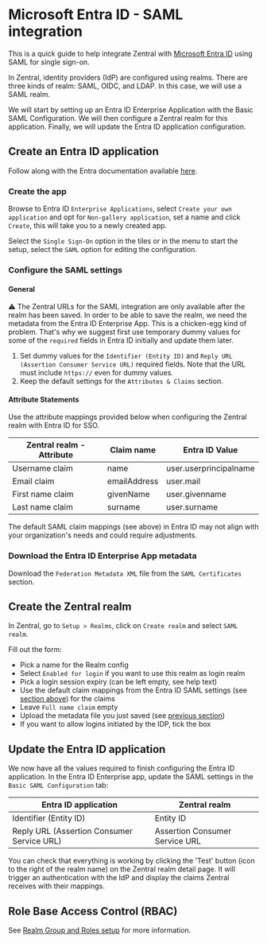 # Microsoft Entra ID - SAML integration

This is a quick guide to help integrate Zentral with [Microsoft Entra ID](https://learn.microsoft.com/en-us/entra/identity/enterprise-apps/add-application-portal-setup-sso) using SAML for single sign-on.  
  
In Zentral, identity providers (IdP) are configured using realms. There are three kinds of realm: SAML, OIDC, and LDAP. In this case, we will use a SAML realm.

We will start by setting up an Entra ID Enterprise Application with the Basic SAML Configuration. We will then configure a Zentral realm for this application. Finally, we will update the Entra ID application configuration.


## Create an Entra ID  application

Follow along with the Entra documentation available [here](https://learn.microsoft.com/en-us/entra/identity/enterprise-apps/add-application-portal-setup-sso).

### Create the app

Browse to Entra ID `Enterprise Applications`, select `Create your own application` and opt for `Non-gallery application`, set a name and click `Create`, this will take you to a newly created app. 

Select the `Single Sign-On` option in the tiles or in the menu to start the setup, select the `SAML` option for editing the configuration.

### Configure the SAML settings

#### General

⚠️ The Zentral URLs for the SAML integration are only available after the realm has been saved. In order to be able to save the realm, we need the metadata from the Entra ID Enterprise App. This is a chicken-egg kind of problem. That's why we suggest first use temporary dummy values for some of the `required` fields in Entra ID initially and update them later.

1. Set dummy values for the `Identifier (Entity ID)` and `Reply URL (Assertion Consumer Service URL)` required fields. Note that the URL must include `https://` even for dummy values. 
2.  Keep the default settings for the `Attributes & Claims` section.

#### Attribute Statements

Use the attribute mappings provided below when configuring the Zentral realm with Entra ID for SSO. 

| **Zentral realm - Attribute**    | **Claim name** | **Entra ID Value**      |
| ---------------- | ---------------------- | ---------------------- |
| Username claim   | name                   | user.userprincipalname |
| Email claim      | emailAddress           | user.mail              |
| First name claim | givenName              | user.givenname         |
| Last name claim  | surname                | user.surname           |

The default SAML claim mappings (see above) in Entra ID may not align with your organization's needs and could require adjustments.

### Download the Entra ID Enterprise App metadata

Download the `Federation Metadata XML` file from the `SAML Certificates` section.

## Create the Zentral realm

In Zentral, go to `Setup > Realms`, click on `Create realm` and select `SAML realm`.

Fill out the form:

 - Pick a name for the Realm config
 - Select `Enabled for login` if you want to use this realm as login realm
 - Pick a login session expiry (can be left empty, see help text)
 - Use the default claim mappings from the Entra ID SAML settings (see [section above](#attribute-statements)) for the claims
 - Leave `Full name claim` empty
 - Upload the metadata file you just saved (see [previous section](#download-the-entra-id-enterprise-app-metadata))
 - If you want to allow logins initiated by the IDP, tick the box

## Update the Entra ID application

We now have all the values required to finish configuring the Entra ID application.
In the Entra ID Enterprise app, update the SAML settings in the `Basic SAML Configuration` tab:

| **Entra ID application**     | **Zentral realm**                                                |
| --------------------------- | ---------------------------------------------------------------- |
| Identifier (Entity ID)      | Entity ID                                                        |
| Reply URL (Assertion Consumer Service URL)      | Assertion Consumer Service URL                                   |


You can check that everything is working by clicking the 'Test' button (icon to the right of the realm name) on the Zentral realm detail page. It will trigger an authentication with the IdP and display the claims Zentral receives with their mappings.

## Role Base Access Control (RBAC)

See [Realm Group and Roles setup](/configuration/sso/#realm-groups) for more information.
